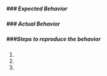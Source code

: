 ##### ### Expected Behavior

##### ### Actual Behavior

##### ###Steps to reproduce the behavior
1. 
2. 
3. 
